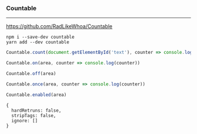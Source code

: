 ### Countable
---
https://github.com/RadLikeWhoa/Countable

```
npm i --save-dev countable
yarn add --dev countable
```

```js
Countable.count(document.getElementById('text'), counter => console.log(this, counter))

Countable.on(area, counter => console.log(counter))

Countable.off(area)

Countable.once(area, counter => console.log(counter))

Countable.enabled(area)


```

```
{
  hardRetruns: false,
  stripTags: false,
  ignore: []
}
```

